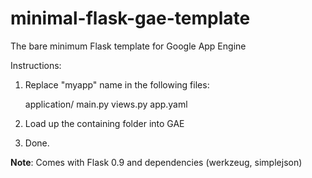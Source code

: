 minimal-flask-gae-template
==========================

The bare minimum Flask template for Google App Engine

Instructions:

1. Replace "myapp" name in the following files:

	application/
		main.py
		views.py
		app.yaml

2. Load up the containing folder into GAE
3. Done.

**Note**: Comes with Flask 0.9 and dependencies (werkzeug, simplejson)
